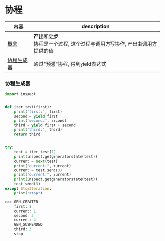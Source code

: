 # 协程
内容|description
---|---
[概念](#概念)|**产出**和**让步**<br>协程是一个过程, 这个过程与调用方写协作, 产出由调用方提供的值
[协程生成器](#协程生成器)|通过"预激"协程, 得到yield表达式


### 协程生成器
```python
import inspect


def iter_test(first):
    print("first:", first)
    second = yield first
    print("second:", second)
    third = yield first + second
    print("third:", third)
    return third


try:
    test = iter_test(1)
    print(inspect.getgeneratorstate(test))
    current = next(test)
    print("current:", current)
    current = test.send(3)
    print("current:", current)
    print(inspect.getgeneratorstate(test))
    test.send(3)
except StopIteration:
    print("stop")

>>> GEN_CREATED
    first: 1
    current: 1
    second: 3
    current: 4
    GEN_SUSPENDED
    third: 3
    stop
```